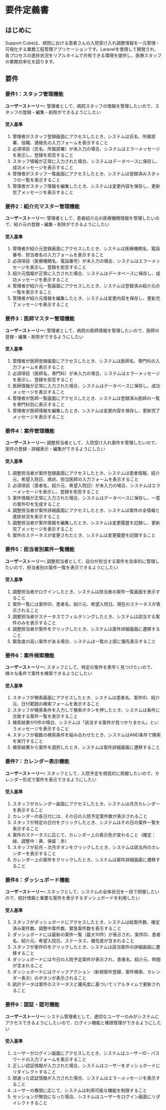# 要件定義書

## はじめに

Support Cubeは、病院における患者さんの入院受け入れ調整情報を一元管理・可視化する業務工程管理アプリケーションです。Laravelを使用して開発され、各プロセスの進捗状況をリアルタイムで共有できる環境を提供し、医療スタッフの業務効率化を図ります。

## 要件

### 要件1：スタッフ管理機能

**ユーザーストーリー:** 管理者として、病院スタッフの情報を管理したいので、スタッフの登録・編集・削除ができるようにしたい

#### 受入基準

1. 管理者がスタッフ登録画面にアクセスしたとき、システムは氏名、所属部署、役職、連絡先の入力フォームを表示すること
2. 必須項目（氏名、所属部署）が未入力の場合、システムはエラーメッセージを表示し、登録を拒否すること
3. スタッフ情報が正常に入力された場合、システムはデータベースに保存し、成功メッセージを表示すること
4. 管理者がスタッフ一覧画面にアクセスしたとき、システムは登録済みスタッフの一覧を表示すること
5. 管理者がスタッフ情報を編集したとき、システムは変更内容を保存し、更新完了メッセージを表示すること

### 要件2：紹介元マスター管理機能

**ユーザーストーリー:** 管理者として、患者紹介元の医療機関情報を管理したいので、紹介元の登録・編集・削除ができるようにしたい

#### 受入基準

1. 管理者が紹介元登録画面にアクセスしたとき、システムは医療機関名、電話番号、担当者名の入力フォームを表示すること
2. 必須項目（医療機関名、電話番号）が未入力の場合、システムはエラーメッセージを表示し、登録を拒否すること
3. 紹介元情報が正常に入力された場合、システムはデータベースに保存し、成功メッセージを表示すること
4. 管理者が紹介元一覧画面にアクセスしたとき、システムは登録済み紹介元の一覧を表示すること
5. 管理者が紹介元情報を編集したとき、システムは変更内容を保存し、更新完了メッセージを表示すること

### 要件3：医師マスター管理機能

**ユーザーストーリー:** 管理者として、病院の医師情報を管理したいので、医師の登録・編集・削除ができるようにしたい

#### 受入基準

1. 管理者が医師登録画面にアクセスしたとき、システムは医師名、専門科の入力フォームを表示すること
2. 必須項目（医師名、専門科）が未入力の場合、システムはエラーメッセージを表示し、登録を拒否すること
3. 医師情報が正常に入力された場合、システムはデータベースに保存し、成功メッセージを表示すること
4. 管理者が医師一覧画面にアクセスしたとき、システムは登録済み医師の一覧を専門科別に表示すること
5. 管理者が医師情報を編集したとき、システムは変更内容を保存し、更新完了メッセージを表示すること

### 要件4：案件管理機能

**ユーザーストーリー:** 調整担当者として、入院受け入れ案件を管理したいので、案件の登録・詳細表示・編集ができるようにしたい

#### 受入基準

1. 調整担当者が案件登録画面にアクセスしたとき、システムは患者情報、紹介元、希望入院日、病状、担当医師の入力フォームを表示すること
2. 必須項目（患者名、紹介元、希望入院日）が未入力の場合、システムはエラーメッセージを表示し、登録を拒否すること
3. 案件情報が正常に入力された場合、システムはデータベースに保存し、一意の案件IDを生成すること
4. 調整担当者が案件詳細画面にアクセスしたとき、システムは案件の全情報と進捗状況を表示すること
5. 調整担当者が案件情報を編集したとき、システムは変更履歴を記録し、更新完了メッセージを表示すること
6. 案件のステータスが変更されたとき、システムは変更履歴を記録すること

### 要件5：担当者別案件一覧機能

**ユーザーストーリー:** 調整担当者として、自分が担当する案件を効率的に管理したいので、担当者別の案件一覧を表示できるようにしたい

#### 受入基準

1. 調整担当者がログインしたとき、システムは担当者の案件一覧画面を表示すること
2. 案件一覧には案件ID、患者名、紹介元、希望入院日、現在のステータスが表示されること
3. 調整担当者がステータスでフィルタリングしたとき、システムは該当する案件のみを表示すること
4. 調整担当者が案件をクリックしたとき、システムは案件詳細画面に遷移すること
5. 緊急度の高い案件がある場合、システムは一覧の上部に優先表示すること

### 要件6：案件検索機能

**ユーザーストーリー:** スタッフとして、特定の案件を素早く見つけたいので、様々な条件で案件を検索できるようにしたい

#### 受入基準

1. スタッフが検索画面にアクセスしたとき、システムは患者名、案件ID、紹介元、日付範囲の検索フォームを表示すること
2. スタッフが検索条件を入力して検索ボタンを押したとき、システムは条件に合致する案件一覧を表示すること
3. 検索結果が0件の場合、システムは「該当する案件が見つかりません」というメッセージを表示すること
4. スタッフが複数の検索条件を組み合わせたとき、システムはAND条件で検索を実行すること
5. 検索結果から案件を選択したとき、システムは案件詳細画面に遷移すること

### 要件7：カレンダー表示機能

**ユーザーストーリー:** スタッフとして、入院予定を視覚的に把握したいので、カレンダー形式で案件を表示できるようにしたい

#### 受入基準

1. スタッフがカレンダー画面にアクセスしたとき、システムは月次カレンダーを表示すること
2. カレンダーの各日付には、その日の入院予定案件数が表示されること
3. スタッフが特定の日付をクリックしたとき、システムはその日の案件一覧を表示すること
4. 案件のステータスに応じて、カレンダー上の表示色が変わること（確定：緑、調整中：黄、保留：赤）
5. スタッフが前月・次月ボタンをクリックしたとき、システムは該当月のカレンダーを表示すること
6. カレンダー上の案件をクリックしたとき、システムは案件詳細画面に遷移すること

### 要件8：ダッシュボード機能

**ユーザーストーリー:** スタッフとして、システムの全体状況を一目で把握したいので、統計情報と重要な案件を表示するダッシュボードを利用したい

#### 受入基準

1. スタッフがダッシュボードにアクセスしたとき、システムは総案件数、確定済み案件数、調整中案件数、緊急案件数を表示すること
2. ダッシュボードには最新の案件一覧（最大10件）が表示され、案件ID、患者名、紹介元、希望入院日、ステータス、優先度が含まれること
3. スタッフが案件IDをクリックしたとき、システムは該当案件の詳細画面に遷移すること
4. ダッシュボードには今日の入院予定案件が表示され、患者名、紹介元、時間が含まれること
5. ダッシュボードにはクイックアクション（新規案件登録、案件検索、カレンダー表示）のボタンが表示されること
6. 統計データは案件のステータスと優先度に基づいてリアルタイムで更新されること

### 要件9：認証・認可機能

**ユーザーストーリー:** システム管理者として、適切なユーザーのみがシステムにアクセスできるようにしたいので、ログイン機能と権限管理ができるようにしたい

#### 受入基準

1. ユーザーがログイン画面にアクセスしたとき、システムはユーザーID・パスワードの入力フォームを表示すること
2. 正しい認証情報が入力された場合、システムはユーザーをダッシュボードにリダイレクトすること
3. 間違った認証情報が入力された場合、システムはエラーメッセージを表示すること
4. ユーザーの権限に応じて、システムは利用可能な機能を制限すること
5. セッションが無効になった場合、システムはユーザーをログイン画面にリダイレクトすること
